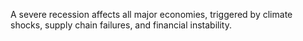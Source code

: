 A severe recession affects all major economies, triggered by climate shocks, supply chain failures, and financial instability.

